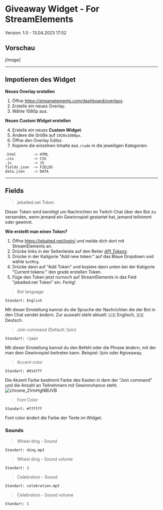 # Giveaway Widget - For StreamElements
Version: 1.0 - 13.04.2023 17:52

## Vorschau

*[image]*

***

## Impotieren des Widget

**Neues Overlay erstellen**

1. Öffne <https://streamelements.com/dashboard/overlays>.
2. Erstelle ein neues Overlay.
3. Wähle 1080p aus.

**Neues Custom Widget erstellen**

4. Erstelle ein neues **Custom Widget**.
5. Ändere die Größe auf `1920x1080px`.
6. Öffne den Overlay Editor.
7. Kopiere die einzelnen Inhalte aus `/code` in die jeweiligen Kategorien.
```
.html        -> HTML
.css         -> CSS
.js          -> JS
fields.json  -> FIELDS
data.json    -> DATA
```
***

## Fields
> jebaited.net Token

Dieser Token wird benötigt um Nachrichten im Twitch Chat über den Bot zu versenden, wenn jemand ein Gewinnspiel gestartet hat, jemand teilnimmt oder gewinnt.

**Wie erstellt man einen Token?**

1. Öffne https://jebaited.net/login/ und melde dich dort mit StreamElements an.
2. Drücke links in der Seitenleiste auf den Reiter [*API Tokens*](https://jebaited.net/tokens/).
3. Drücke in der Katigorie "Add new token:" auf das Blaue Dropdown und wähle `botMsg`.
4. Drücke dann auf "Add Token" und kopiere dann unten bei der Katigorie "Current tokens:" den grade erstellen Token.
5. Füge den Token jetzt nurnoch auf StreamElements in das Feld "jebaited.net Token" ein. Fertig!

> Bot language

`Standart: English`

Mit dieser Einstellung kannst du die Sprache der Nachrichten die der Bot in den Chat sendet ändern. Zur auswahl steht aktuell: 🇺🇸 Englisch, 🇩🇪 Deutsch.

> Join command (Default: !join)

`Standart: !join`

Mit dieser Einstellung kannst du den Befehl oder die Phrase ändern, mit der man dem Gewinnspiel beitreten kann. Beispiel: !join oder #giveaway.

> Accent color

`Standart: #9147ff`

Die Akzent Farbe bestimmt Farbe des Kasten in dem der "Join command" und die Anzahl an Teilnehmern mit Gewinnchance steht.
![chrome_2VmHgNBUVB](https://user-images.githubusercontent.com/31692271/231823210-be6da6b7-17be-4967-97f0-6f7d1e44ae48.png)

> Font Color

`Standart: #ffffff`

Font color ändert die Farbe der Texte im Widget.

### Sounds

> Wheel ding - Sound

`Standart: ding.mp3`

> Wheel ding - Sound volume

`Standart: 1`

> Celebration - Sound

`Standart: celebration.mp3`

> Celebration - Sound volume

`Standart: 1`

